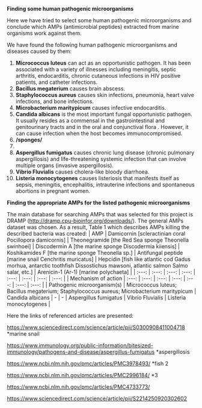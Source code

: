 **Finding some human pathogenic microorganisms**

Here we have tried to select some human pathogenic microorganisms and conclude which AMPs (antimicrobial peptides) extracted from marine organisms work against them.

We have found the following human pathogenic microorganisms and diseases caused by them:
1) **Micrococcus luteus** can act as an opportunistic pathogen. It has been associated with a variety of illnesses including meningitis, septic arthritis, endocarditis, chronic cutaneous infections in HIV positive patients, and catheter infections.
2) **Bacillus megaterium** causes brain abscess.
3) **Staphylococcus aureus** causes skin infections, pneumonia, heart valve infections, and bone infections.
4) **Microbacterium maritypicum** causes infective endocarditis.
5) **Candida albicans** is the most important fungal opportunistic pathogen. It usually resides as a commensal in the gastrointestinal and genitourinary tracts and in the oral and conjunctival flora . However, it can cause infection when the host becomes immunocompromised.
6) **/sponges/**
7)
8) **Aspergillus fumigatus** causes chronic lung disease (chronic pulmonary aspergillosis) and life-threatening systemic infection that can involve multiple organs (invasive aspergillosis).
9) **Vibrio Fluvialis** causes cholera-like bloody diarrhoea.
10) **Listeria monocytogenes** causes listeriosis that manifests itself as sepsis, meningitis, encephalitis, intrauterine infections and spontaneous abortions in pregnant women.

**Finding the appropriate AMPs for the listed pathogenic microorganisms**

The main database for searching AMPs that was selected for this project is DRAMP (http://dramp.cpu-bioinfor.org/downloads/). The general AMPs dataset was chosen. As a result, Table 1 which describes AMPs killing the described bacteria was created:
| AMP | Damicornin [scleractinian coral Pocillopora damicornis] | Theonegramide  [the Red Sea sponge Theonella swinhoei] | Discodermin A [the marine sponge Discodermia kiiensis] | Koshikamides F [the marine sponge Theonella sp.] | Antifungal peptide [marine snail Cenchritis muricatus] | Hepcidin [fish like atlantic cod Gadus morhua, antarctic toothfish Dissostichus mawsoni,  atlantic salmon Salmo salar, etc.] | Arenicin-1 (Ar-1) [marine polychaeta] |
| :---: | :---: | :---: | :---: | :---: | :---: | :---: | :---: |
| Mechanism of action | :---: | :---: | :---: | :---: | :---: | :---: | :---: |
| Pathogenic microorganism(s) | Micrococcus luteus; Bacillus megaterium; Staphylococcus aureus; Microbacterium maritypicum | Candida albicans | - | - | Aspergillus fumigatus | Vibrio Fluvialis | Listeria monocytogenes |

Here the links of referenced articles are presented:

https://www.sciencedirect.com/science/article/pii/S0300908411004718 *marine snail

https://www.immunology.org/public-information/bitesized-immunology/pathogens-and-disease/aspergillus-fumigatus *aspergillosis

https://www.ncbi.nlm.nih.gov/pmc/articles/PMC3978493/ *fish 2

https://www.ncbi.nlm.nih.gov/pmc/articles/PMC2996184/ *3

https://www.ncbi.nlm.nih.gov/pmc/articles/PMC4733773/

https://www.sciencedirect.com/science/article/pii/S2214250920302602
